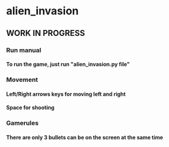 # alien_invasion
## WORK IN PROGRESS
### Run manual
#### To run the game, just run "alien_invasion.py file"
### Movement
#### Left/Right arrows keys for moving left and right
#### Space for shooting
### Gamerules
#### There are only 3 bullets can be on the screen at the same time